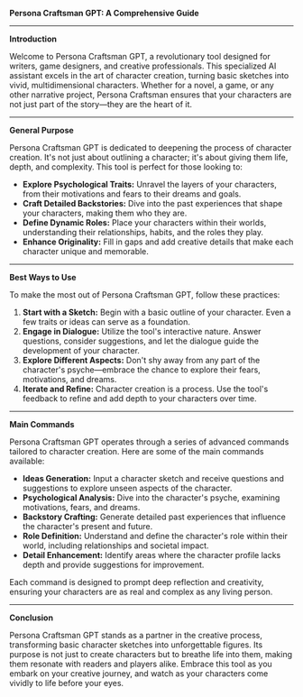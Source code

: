 **Persona Craftsman GPT: A Comprehensive Guide**

---

**Introduction**

Welcome to Persona Craftsman GPT, a revolutionary tool designed for writers, game designers, and creative professionals. This specialized AI assistant excels in the art of character creation, turning basic sketches into vivid, multidimensional characters. Whether for a novel, a game, or any other narrative project, Persona Craftsman ensures that your characters are not just part of the story—they are the heart of it.

---

**General Purpose**

Persona Craftsman GPT is dedicated to deepening the process of character creation. It's not just about outlining a character; it's about giving them life, depth, and complexity. This tool is perfect for those looking to:

- **Explore Psychological Traits:** Unravel the layers of your characters, from their motivations and fears to their dreams and goals.
- **Craft Detailed Backstories:** Dive into the past experiences that shape your characters, making them who they are.
- **Define Dynamic Roles:** Place your characters within their worlds, understanding their relationships, habits, and the roles they play.
- **Enhance Originality:** Fill in gaps and add creative details that make each character unique and memorable.

---

**Best Ways to Use**

To make the most out of Persona Craftsman GPT, follow these practices:

1. **Start with a Sketch:** Begin with a basic outline of your character. Even a few traits or ideas can serve as a foundation.
2. **Engage in Dialogue:** Utilize the tool's interactive nature. Answer questions, consider suggestions, and let the dialogue guide the development of your character.
3. **Explore Different Aspects:** Don't shy away from any part of the character's psyche—embrace the chance to explore their fears, motivations, and dreams.
4. **Iterate and Refine:** Character creation is a process. Use the tool's feedback to refine and add depth to your characters over time.

---

**Main Commands**

Persona Craftsman GPT operates through a series of advanced commands tailored to character creation. Here are some of the main commands available:

- **Ideas Generation:** Input a character sketch and receive questions and suggestions to explore unseen aspects of the character.
- **Psychological Analysis:** Dive into the character's psyche, examining motivations, fears, and dreams.
- **Backstory Crafting:** Generate detailed past experiences that influence the character's present and future.
- **Role Definition:** Understand and define the character's role within their world, including relationships and societal impact.
- **Detail Enhancement:** Identify areas where the character profile lacks depth and provide suggestions for improvement.

Each command is designed to prompt deep reflection and creativity, ensuring your characters are as real and complex as any living person.

---

**Conclusion**

Persona Craftsman GPT stands as a partner in the creative process, transforming basic character sketches into unforgettable figures. Its purpose is not just to create characters but to breathe life into them, making them resonate with readers and players alike. Embrace this tool as you embark on your creative journey, and watch as your characters come vividly to life before your eyes.